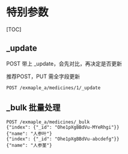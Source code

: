 # 特别参数

[TOC]

## _update

POST 带上 _update，会先对比，再决定是否更新

推荐POST，PUT 需全字段更新

```text
POST /exmaple_a/medicines/1/_update
```

## _bulk 批量处理

```text
POST /exmaple_a/medicines/_bulk
{"index": {"_id": "Ohe1pXgBBdVu-MYeRhgi"}}
{"name": "人参叶"}
{"index": {"_id": "Ohe1pXgBBdVu-abcdefg"}}
{"name": "人参茎"}
```
